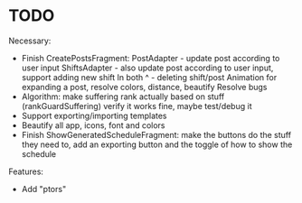 # TODO

Necessary:
* Finish CreatePostsFragment:
   PostAdapter - update post according to user input
   ShiftsAdapter - also update post according to user input, support adding new shift
   In both ^ - deleting shift/post
   Animation for expanding a post, resolve colors, distance, beautify
   Resolve bugs
* Algorithm:
    make suffering rank actually based on stuff (rankGuardSuffering)
    verify it works fine, maybe test/debug it
* Support exporting/importing templates
* Beautify all app, icons, font and colors
* Finish ShowGeneratedScheduleFragment:
    make the buttons do the stuff they need to, add an exporting button and the toggle of how to show the schedule

Features:
* Add "ptors"
